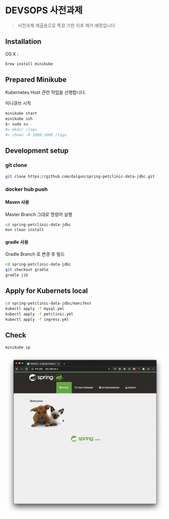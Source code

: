 # DEVSOPS 사전과제
> 사전과제 제출용으로  특정 기한 이후 제거 예정입니다

## Installation

OS X :

```sh
brew install minikube
```


## Prepared Minikube

Kubernetes Host 관련 작업을 선행합니다.

미니큐브 시작

```sh
minikube start
minikube ssh
$> sudo su -
#> mkdir /logs
#> chown -R 1000:1000 /logs
```


## Development setup

### git clone


```sh
git clone https://github.com/dalgun/spring-petclinic-data-jdbc.git
```

### docker hub push
#### Maven 사용 

Master Branch 그대로 명령어 실행

```sh
cd spring-petclinic-data-jdbc
mvn clean install
```

#### gradle 사용

Gradle Branch 로 변경 후 빌드

```sh
cd spring-petclinic-data-jdbc
git checkout gradle
gradle jib
```

## Apply for Kubernets local
```sh
cd spring-petclinic-data-jdbc/manifest
kubectl apply -f mysql.yml
kubectl apply -f petclinic.yml
kubectl apply -f ingress.yml
```

## Check
```sh
minikube ip
```

![](complete.png)

